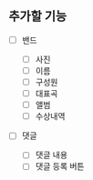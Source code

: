 ## 추가할 기능

- [ ] 밴드

  - [ ] 사진
  - [ ] 이름
  - [ ] 구성원
  - [ ] 대표곡
  - [ ] 앨범
  - [ ] 수상내역

- [ ] 댓글
  - [ ] 댓글 내용
  - [ ] 댓글 등록 버튼

